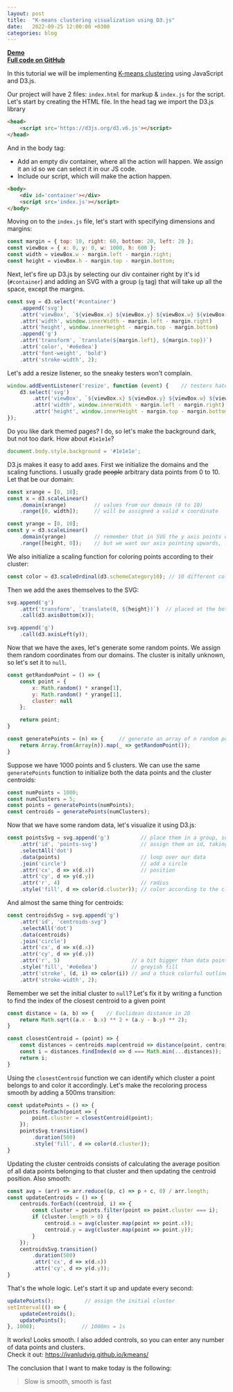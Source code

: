 ```yaml
---
layout: post
title:  "K-means clustering visualization using D3.js"
date:   2022-09-25 12:00:00 +0300
categories: blog
---
```

<b>[Demo](https://ivanludvig.github.io/kmeans)</b>  
<b>[Full code on GitHub](https://github.com/IvanLudvig/kmeans)</b>

In this tutorial we will be implementing [K-means clustering](https://en.wikipedia.org/wiki/K-means_clustering) using JavaScript and D3.js.

Our project will have 2 files: `index.html` for markup & `index.js` for the script.
Let's start by creating the HTML file. In the head tag we import the D3.js library

```html
<head>
    <script src='https://d3js.org/d3.v6.js'></script>
</head>
```
And in the body tag:
- Add an empty div container, where all the action will happen. We assign it an id so we can select it in our JS code.
- Include our script, which will make the action happen. 

```html
<body>
    <div id='container'></div>
    <script src='index.js'></script>
</body>
```

Moving on to the `index.js` file, let's start with specifying dimensions and margins:
```js
const margin = { top: 10, right: 60, bottom: 20, left: 20 };
const viewBox = { x: 0, y: 0, w: 1000, h: 600 };
const width = viewBox.w - margin.left - margin.right;
const height = viewBox.h - margin.top - margin.bottom;
```

Next, let's fire up D3.js by selecting our div container right by it's id (`#container`) and adding an SVG with a group (`g` tag) that will take up all the space, except the margins.
```js
const svg = d3.select('#container')
    .append('svg')
    .attr('viewBox', `${viewBox.x} ${viewBox.y} ${viewBox.w} ${viewBox.h}`)
    .attr('width', window.innerWidth - margin.left - margin.right)
    .attr('height', window.innerHeight - margin.top - margin.bottom)
    .append('g')
    .attr('transform', `translate(${margin.left}, ${margin.top})`)     // mind the margins
    .attr('color', '#e6e8ea')                                          // font color
    .attr('font-weight', 'bold')                                       // we are bold enough to do this
    .attr('stroke-width', 2);                                          // and even this
```

Let's add a resize listener, so the sneaky testers won't complain.
```js
window.addEventListener('resize', function (event) {    // testers hate this one simple function
    d3.select('svg')
        .attr('viewBox', `${viewBox.x} ${viewBox.y} ${viewBox.w} ${viewBox.h}`)
        .attr('width', window.innerWidth - margin.left - margin.right)
        .attr('height', window.innerHeight - margin.top - margin.bottom)
});
```

Do you like dark themed pages? I do, so let's make the background dark, but not too dark. How about `#1e1e1e`?
```js
document.body.style.background = '#1e1e1e';
```

D3.js makes it easy to add axes. First we initialize the domains and the scaling functions. I usually grade ~~people~~ arbitrary data points from 0 to 10. Let that be our domain:
```js
const xrange = [0, 10];
const x = d3.scaleLinear()
    .domain(xrange)         // values from our domain (0 to 10)
    .range([0, width]);     // will be assigned a valid x coordinate

const yrange = [0, 10];
const y = d3.scaleLinear()
    .domain(yrange)         // remember that in SVG the y axis points downwards
    .range([height, 0]);    // but we want our axis pointing upwards, like a normal damn axis
```
We also initialize a scaling function for coloring points according to their cluster:
```js
const color = d3.scaleOrdinal(d3.schemeCategory10); // 10 different colors for 10 different numbers
```

Then we add the axes themselves to the SVG:
```js
svg.append('g')
    .attr('transform', `translate(0, ${height})`)  // placed at the bottom
    .call(d3.axisBottom(x));

svg.append('g')
    .call(d3.axisLeft(y));
```

Now that we have the axes, let's generate some random points. We assign them random coordinates from our domains. The cluster is initally unknown, so let's set it to `null`. 
```js
const getRandomPoint = () => {
    const point = {
        x: Math.random() * xrange[1],
        y: Math.random() * yrange[1],
        cluster: null
    };

    return point;
}

const generatePoints = (n) => {     // generate an array of n random points
    return Array.from(Array(n)).map(_ => getRandomPoint());
}
```

Suppose we have 1000 points and 5 clusters. We can use the same `generatePoints` function to initialize both the data points and the cluster centroids:
```js
const numPoints = 1000;
const numClusters = 5;
const points = generatePoints(numPoints);
const centroids = generatePoints(numClusters);
```
Now that we have some random data, let's visualize it using D3.js:
```js
const pointsSvg = svg.append('g')          // place them in a group, so they don't run away
    .attr('id', 'points-svg')              // assign them an id, taking away their individuality
    .selectAll('dot')
    .data(points)                          // loop over our data
    .join('circle')                        // add a circle
    .attr('cx', d => x(d.x))               // position
    .attr('cy', d => y(d.y))
    .attr('r', 4)                          // radius
    .style('fill', d => color(d.cluster)); // color according to the cluster
```
And almost the same thing for centroids:
```js
const centroidsSvg = svg.append('g')
    .attr('id', 'centroids-svg')
    .selectAll('dot')
    .data(centroids)
    .join('circle')
    .attr('cx', d => x(d.x))
    .attr('cy', d => y(d.y))
    .attr('r', 5)                       // a bit bigger than data points
    .style('fill', '#e6e8ea')           // greyish fill
    .attr('stroke', (d, i) => color(i)) // and a thick colorful outline
    .attr('stroke-width', 2);
```

Remember we set the initial cluster to `null`? Let's fix it by writing a function to find the index of the closest centroid to a given point
```js
const distance = (a, b) => {    // Euclidean distance in 2D
    return Math.sqrt((a.x - b.x) ** 2 + (a.y - b.y) ** 2);
}

const closestCentroid = (point) => {
    const distances = centroids.map(centroid => distance(point, centroid));   // distance to each centroid
    const i = distances.findIndex(d => d === Math.min(...distances));         // index of the closest centroid
    return i;
}
```

Using the `closestCentroid` function we can identify which cluster a point belongs to and color it accordingly. Let's make the recoloring process smooth by adding a 500ms transition:
```js
const updatePoints = () => {
    points.forEach(point => {
        point.cluster = closestCentroid(point);
    });
    pointsSvg.transition()
        .duration(500)
        .style('fill', d => color(d.cluster));
}
```

Updating the cluster centroids consists of calculating the average position of all data points belonging to that cluster and then updating the centroid position. Also smooth:
```js
const avg = (arr) => arr.reduce((p, c) => p + c, 0) / arr.length;      // average of a numeric array
const updateCentroids = () => {
    centroids.forEach((centroid, i) => {
        const cluster = points.filter(point => point.cluster === i);   // all points in the cluster
        if (cluster.length > 0) {
            centroid.x = avg(cluster.map(point => point.x));           // calculate average position
            centroid.y = avg(cluster.map(point => point.y));
        }
    });
    centroidsSvg.transition()
        .duration(500)
        .attr('cx', d => x(d.x))
        .attr('cy', d => y(d.y));                                      // update centroid position
}
```

That's the whole logic. Let's start it up and update every second:
```js
updatePoints();          // assign the initial cluster
setInterval(() => {
    updateCentroids();
    updatePoints();
}, 1000);               // 1000ms = 1s
```

It works! Looks smooth. I also added controls, so you can enter any number of data points and clusters.   
Check it out: <a href='https://ivanludvig.github.io/kmeans/'>https://ivanludvig.github.io/kmeans/</a>

The conclusion that I want to make today is the following:
> Slow is smooth, smooth is fast
